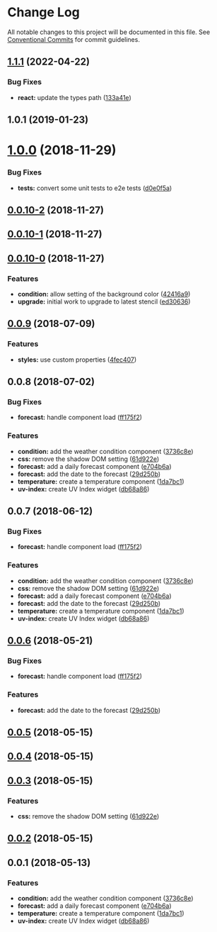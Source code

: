 # Change Log

All notable changes to this project will be documented in this file.
See [Conventional Commits](https://conventionalcommits.org) for commit guidelines.

## [1.1.1](https://github.com/ionic-enterprise/cs-demo-weather-widgets/compare/v1.1.0...v1.1.1) (2022-04-22)

### Bug Fixes

- **react:** update the types path ([133a41e](https://github.com/ionic-enterprise/cs-demo-weather-widgets/commit/133a41eb513a8548bae7d81bbe37574beb1138a5))

<a name="1.0.1"></a>

## 1.0.1 (2019-01-23)

<a name="1.0.0"></a>

# [1.0.0](https://github.com/kensodemann/csdemo-weather-widgets/compare/v0.0.10-2...v1.0.0) (2018-11-29)

### Bug Fixes

- **tests:** convert some unit tests to e2e tests ([d0e0f5a](https://github.com/kensodemann/csdemo-weather-widgets/commit/d0e0f5a))

<a name="0.0.10-2"></a>

## [0.0.10-2](https://github.com/kensodemann/csdemo-weather-widgets/compare/v0.0.10-1...v0.0.10-2) (2018-11-27)

<a name="0.0.10-1"></a>

## [0.0.10-1](https://github.com/kensodemann/csdemo-weather-widgets/compare/v0.0.10-0...v0.0.10-1) (2018-11-27)

<a name="0.0.10-0"></a>

## [0.0.10-0](https://github.com/kensodemann/csdemo-weather-widgets/compare/v0.0.9...v0.0.10-0) (2018-11-27)

### Features

- **condition:** allow setting of the background color ([42416a9](https://github.com/kensodemann/csdemo-weather-widgets/commit/42416a9))
- **upgrade:** initial work to upgrade to latest stencil ([ed30636](https://github.com/kensodemann/csdemo-weather-widgets/commit/ed30636))

<a name="0.0.9"></a>

## [0.0.9](https://github.com/kensodemann/csdemo-weather-widgets/compare/v0.0.8...v0.0.9) (2018-07-09)

### Features

- **styles:** use custom properties ([4fec407](https://github.com/kensodemann/csdemo-weather-widgets/commit/4fec407))

<a name="0.0.8"></a>

## 0.0.8 (2018-07-02)

### Bug Fixes

- **forecast:** handle component load ([ff175f2](https://github.com/kensodemann/csdemo-weather-widgets/commit/ff175f2))

### Features

- **condition:** add the weather condition component ([3736c8e](https://github.com/kensodemann/csdemo-weather-widgets/commit/3736c8e))
- **css:** remove the shadow DOM setting ([61d922e](https://github.com/kensodemann/csdemo-weather-widgets/commit/61d922e))
- **forecast:** add a daily forecast component ([e704b6a](https://github.com/kensodemann/csdemo-weather-widgets/commit/e704b6a))
- **forecast:** add the date to the forecast ([29d250b](https://github.com/kensodemann/csdemo-weather-widgets/commit/29d250b))
- **temperature:** create a temperature component ([1da7bc1](https://github.com/kensodemann/csdemo-weather-widgets/commit/1da7bc1))
- **uv-index:** create UV Index widget ([db68a86](https://github.com/kensodemann/csdemo-weather-widgets/commit/db68a86))

<a name="0.0.7"></a>

## 0.0.7 (2018-06-12)

### Bug Fixes

- **forecast:** handle component load ([ff175f2](https://github.com/kensodemann/csdemo-weather-widgets/commit/ff175f2))

### Features

- **condition:** add the weather condition component ([3736c8e](https://github.com/kensodemann/csdemo-weather-widgets/commit/3736c8e))
- **css:** remove the shadow DOM setting ([61d922e](https://github.com/kensodemann/csdemo-weather-widgets/commit/61d922e))
- **forecast:** add a daily forecast component ([e704b6a](https://github.com/kensodemann/csdemo-weather-widgets/commit/e704b6a))
- **forecast:** add the date to the forecast ([29d250b](https://github.com/kensodemann/csdemo-weather-widgets/commit/29d250b))
- **temperature:** create a temperature component ([1da7bc1](https://github.com/kensodemann/csdemo-weather-widgets/commit/1da7bc1))
- **uv-index:** create UV Index widget ([db68a86](https://github.com/kensodemann/csdemo-weather-widgets/commit/db68a86))

<a name="0.0.6"></a>

## [0.0.6](https://github.com/kensodemann/csdemo-weather-widgets/compare/v0.0.5...v0.0.6) (2018-05-21)

### Bug Fixes

- **forecast:** handle component load ([ff175f2](https://github.com/kensodemann/csdemo-weather-widgets/commit/ff175f2))

### Features

- **forecast:** add the date to the forecast ([29d250b](https://github.com/kensodemann/csdemo-weather-widgets/commit/29d250b))

<a name="0.0.5"></a>

## [0.0.5](https://github.com/kensodemann/csdemo-weather-widgets/compare/v0.0.4...v0.0.5) (2018-05-15)

<a name="0.0.4"></a>

## [0.0.4](https://github.com/kensodemann/csdemo-weather-widgets/compare/v0.0.3...v0.0.4) (2018-05-15)

<a name="0.0.3"></a>

## [0.0.3](https://github.com/kensodemann/csdemo-weather-widgets/compare/v0.0.3-3...v0.0.3) (2018-05-15)

### Features

- **css:** remove the shadow DOM setting ([61d922e](https://github.com/kensodemann/csdemo-weather-widgets/commit/61d922e))

<a name="0.0.2"></a>

## [0.0.2](https://github.com/kensodemann/csdemo-weather-widgets/compare/v0.0.1...v0.0.2) (2018-05-15)

<a name="0.0.1"></a>

## 0.0.1 (2018-05-13)

### Features

- **condition:** add the weather condition component ([3736c8e](https://github.com/kensodemann/csdemo-weather-widgets/commit/3736c8e))
- **forecast:** add a daily forecast component ([e704b6a](https://github.com/kensodemann/csdemo-weather-widgets/commit/e704b6a))
- **temperature:** create a temperature component ([1da7bc1](https://github.com/kensodemann/csdemo-weather-widgets/commit/1da7bc1))
- **uv-index:** create UV Index widget ([db68a86](https://github.com/kensodemann/csdemo-weather-widgets/commit/db68a86))
